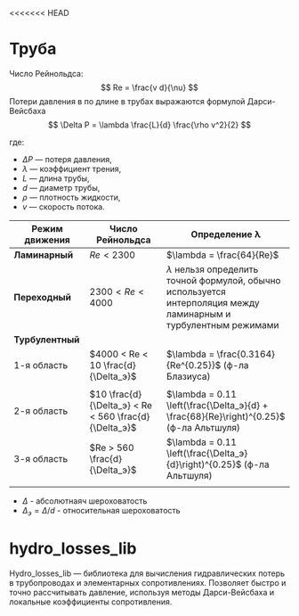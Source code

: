 <<<<<<< HEAD
# Труба
Число Рейнольдса:
$$
Re = \frac{v d}{\nu}
$$
Потери давления в по длине в трубах выражаются формулой Дарси-Вейсбаха
$$
\Delta P = \lambda \frac{L}{d} \frac{\rho v^2}{2}
$$

где:  
- $\Delta P$ — потеря давления,  
- $\lambda$ — коэффициент трения,  
- $L$ — длина трубы,  
- $d$ — диаметр трубы,  
- $\rho$ — плотность жидкости,  
- $v$ — скорость потока.


| Режим движения  | Число Рейнольдса              | Определение λ                                                      |
|-----------------|-------------------------------|-------------------------------------------------------------------|
| **Ламинарный**      | $Re < 2300$                   | $\lambda = \frac{64}{Re}$            |
| **Переходный**     | $2300 < Re < 4000$            | $\lambda$ нельзя определить точной формулой, обычно используется интерполяция между ламинарным и турбулентным режимами                    |
| **Турбулентный**|                               |                                                                   |
| 1-я область     | $4000 < Re < 10 \frac{d}{\Delta_э}$  | $\lambda = \frac{0.3164}{Re^{0.25}}$ (ф-ла Блазиуса)              |
|                 |                               | 
| 2-я область     | $10 \frac{d}{\Delta_э} < Re < 560 \frac{d}{\Delta_э}$ | $\lambda = 0.11 \left(\frac{\Delta_э}{d} + \frac{68}{Re}\right)^{0.25}$ (ф-ла Альтшуля) |
| 3-я область     | $Re > 560 \frac{d}{\Delta_э}$          | $\lambda = 0.11 \left(\frac{\Delta_э}{d}\right)^{0.25}$ (ф-ла Альтшуля) |
|                 |                               |

- ${\Delta}$ - абсолютнаяч шероховатость 
- ${\Delta_э} = {\Delta/d}$  - относительная шероховатость

# hydro_losses_lib
Hydro_losses_lib — библиотека для вычисления гидравлических потерь в трубопроводах и элементарных сопротивлениях. Позволяет быстро и точно рассчитывать давление, используя методы Дарси-Вейсбаха и локальные коэффициенты сопротивления.
